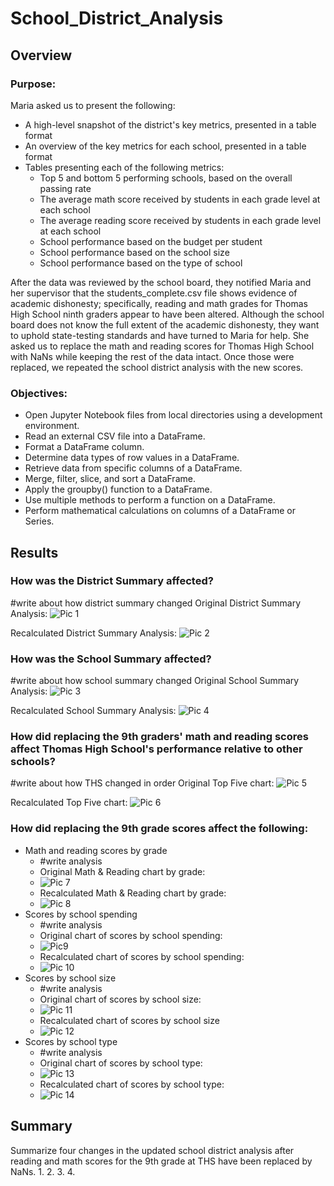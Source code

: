 # School_District_Analysis

## Overview

### Purpose:
Maria asked us to present the following:
- A high-level snapshot of the district's key metrics, presented in a table format
- An overview of the key metrics for each school, presented in a table format
- Tables presenting each of the following metrics:
    - Top 5 and bottom 5 performing schools, based on the overall passing rate
    - The average math score received by students in each grade level at each school
    - The average reading score received by students in each grade level at each school
    - School performance based on the budget per student
    - School performance based on the school size 
    - School performance based on the type of school

After the data was reviewed by the school board, they notified Maria and her supervisor that the students_complete.csv file shows evidence of academic dishonesty; specifically, reading and math grades for Thomas High School ninth graders appear to have been altered. Although the school board does not know the full extent of the academic dishonesty, they want to uphold state-testing standards and have turned to Maria for help. She asked us to replace the math and reading scores for Thomas High School with NaNs while keeping the rest of the data intact. Once those were replaced, we repeated the school district analysis with the new scores.

### Objectives:
- Open Jupyter Notebook files from local directories using a development environment.
- Read an external CSV file into a DataFrame.
- Format a DataFrame column.
- Determine data types of row values in a DataFrame.
- Retrieve data from specific columns of a DataFrame.
- Merge, filter, slice, and sort a DataFrame.
- Apply the groupby() function to a DataFrame.
- Use multiple methods to perform a function on a DataFrame.
- Perform mathematical calculations on columns of a DataFrame or Series.

## Results

### How was the District Summary affected?
#write about how district summary changed
Original District Summary Analysis:
![Pic 1](          )

Recalculated District Summary Analysis:
![Pic 2](      )

### How was the School Summary affected?
#write about how school summary changed
Original School Summary Analysis:
![Pic 3](     )

Recalculated School Summary Analysis:
![Pic 4](        )

### How did replacing the 9th graders' math and reading scores affect Thomas High School's performance relative to other schools?
#write about how THS changed in order
Original Top Five chart:
![Pic 5]( )

Recalculated Top Five chart:
![Pic 6](   )

### How did replacing the 9th grade scores affect the following:
- Math and reading scores by grade
  - #write analysis
  - Original Math & Reading chart by grade:
  - ![Pic 7](   )
  - Recalculated Math & Reading chart by grade:
  - ![Pic 8](  )
- Scores by school spending
  - #write analysis
  - Original chart of scores by school spending:
  - ![Pic9](  )
  - Recalculated chart of scores by school spending:
  - ![Pic 10](  )
- Scores by school size
    - #write analysis
    - Original chart of scores by school size:
    - ![Pic 11](   )
    - Recalculated chart of scores by school size
    - ![Pic 12](   )
- Scores by school type
    - #write analysis
    - Original chart of scores by school type:
    - ![Pic 13](  )
    - Recalculated chart of scores by school type:
    - ![Pic 14](  )

## Summary
Summarize four changes in the updated school district analysis after reading and math scores for the 9th grade at THS have been replaced by NaNs.
    1. 
    2. 
    3. 
    4. 

